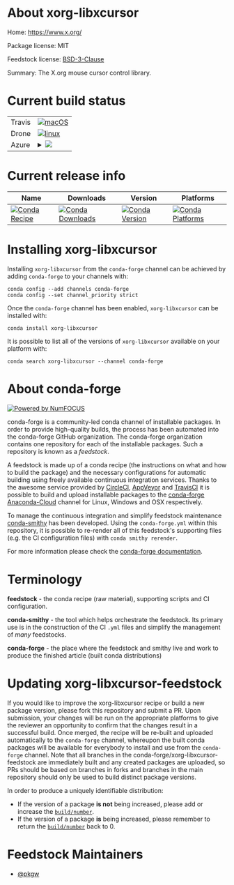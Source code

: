 About xorg-libxcursor
=====================

Home: https://www.x.org/

Package license: MIT

Feedstock license: [BSD-3-Clause](https://github.com/conda-forge/xorg-libxcursor-feedstock/blob/master/LICENSE.txt)

Summary: The X.org mouse cursor control library.

Current build status
====================


<table><tr>
    <td>Travis</td>
    <td>
      <a href="https://travis-ci.com/conda-forge/xorg-libxcursor-feedstock">
        <img alt="macOS" src="https://img.shields.io/travis/com/conda-forge/xorg-libxcursor-feedstock/master.svg?label=macOS">
      </a>
    </td>
  </tr><tr>
    <td>Drone</td>
    <td>
      <a href="https://cloud.drone.io/conda-forge/xorg-libxcursor-feedstock">
        <img alt="linux" src="https://img.shields.io/drone/build/conda-forge/xorg-libxcursor-feedstock/master.svg?label=Linux">
      </a>
    </td>
  </tr>
    
  <tr>
    <td>Azure</td>
    <td>
      <details>
        <summary>
          <a href="https://dev.azure.com/conda-forge/feedstock-builds/_build/latest?definitionId=2185&branchName=master">
            <img src="https://dev.azure.com/conda-forge/feedstock-builds/_apis/build/status/xorg-libxcursor-feedstock?branchName=master">
          </a>
        </summary>
        <table>
          <thead><tr><th>Variant</th><th>Status</th></tr></thead>
          <tbody><tr>
              <td>linux_64</td>
              <td>
                <a href="https://dev.azure.com/conda-forge/feedstock-builds/_build/latest?definitionId=2185&branchName=master">
                  <img src="https://dev.azure.com/conda-forge/feedstock-builds/_apis/build/status/xorg-libxcursor-feedstock?branchName=master&jobName=linux&configuration=linux_64_" alt="variant">
                </a>
              </td>
            </tr><tr>
              <td>linux_aarch64</td>
              <td>
                <a href="https://dev.azure.com/conda-forge/feedstock-builds/_build/latest?definitionId=2185&branchName=master">
                  <img src="https://dev.azure.com/conda-forge/feedstock-builds/_apis/build/status/xorg-libxcursor-feedstock?branchName=master&jobName=linux&configuration=linux_aarch64_" alt="variant">
                </a>
              </td>
            </tr><tr>
              <td>linux_ppc64le</td>
              <td>
                <a href="https://dev.azure.com/conda-forge/feedstock-builds/_build/latest?definitionId=2185&branchName=master">
                  <img src="https://dev.azure.com/conda-forge/feedstock-builds/_apis/build/status/xorg-libxcursor-feedstock?branchName=master&jobName=linux&configuration=linux_ppc64le_" alt="variant">
                </a>
              </td>
            </tr><tr>
              <td>osx_64</td>
              <td>
                <a href="https://dev.azure.com/conda-forge/feedstock-builds/_build/latest?definitionId=2185&branchName=master">
                  <img src="https://dev.azure.com/conda-forge/feedstock-builds/_apis/build/status/xorg-libxcursor-feedstock?branchName=master&jobName=osx&configuration=osx_64_" alt="variant">
                </a>
              </td>
            </tr><tr>
              <td>osx_arm64</td>
              <td>
                <a href="https://dev.azure.com/conda-forge/feedstock-builds/_build/latest?definitionId=2185&branchName=master">
                  <img src="https://dev.azure.com/conda-forge/feedstock-builds/_apis/build/status/xorg-libxcursor-feedstock?branchName=master&jobName=osx&configuration=osx_arm64_" alt="variant">
                </a>
              </td>
            </tr><tr>
              <td>win_64</td>
              <td>
                <a href="https://dev.azure.com/conda-forge/feedstock-builds/_build/latest?definitionId=2185&branchName=master">
                  <img src="https://dev.azure.com/conda-forge/feedstock-builds/_apis/build/status/xorg-libxcursor-feedstock?branchName=master&jobName=win&configuration=win_64_" alt="variant">
                </a>
              </td>
            </tr>
          </tbody>
        </table>
      </details>
    </td>
  </tr>
</table>

Current release info
====================

| Name | Downloads | Version | Platforms |
| --- | --- | --- | --- |
| [![Conda Recipe](https://img.shields.io/badge/recipe-xorg--libxcursor-green.svg)](https://anaconda.org/conda-forge/xorg-libxcursor) | [![Conda Downloads](https://img.shields.io/conda/dn/conda-forge/xorg-libxcursor.svg)](https://anaconda.org/conda-forge/xorg-libxcursor) | [![Conda Version](https://img.shields.io/conda/vn/conda-forge/xorg-libxcursor.svg)](https://anaconda.org/conda-forge/xorg-libxcursor) | [![Conda Platforms](https://img.shields.io/conda/pn/conda-forge/xorg-libxcursor.svg)](https://anaconda.org/conda-forge/xorg-libxcursor) |

Installing xorg-libxcursor
==========================

Installing `xorg-libxcursor` from the `conda-forge` channel can be achieved by adding `conda-forge` to your channels with:

```
conda config --add channels conda-forge
conda config --set channel_priority strict
```

Once the `conda-forge` channel has been enabled, `xorg-libxcursor` can be installed with:

```
conda install xorg-libxcursor
```

It is possible to list all of the versions of `xorg-libxcursor` available on your platform with:

```
conda search xorg-libxcursor --channel conda-forge
```


About conda-forge
=================

[![Powered by NumFOCUS](https://img.shields.io/badge/powered%20by-NumFOCUS-orange.svg?style=flat&colorA=E1523D&colorB=007D8A)](http://numfocus.org)

conda-forge is a community-led conda channel of installable packages.
In order to provide high-quality builds, the process has been automated into the
conda-forge GitHub organization. The conda-forge organization contains one repository
for each of the installable packages. Such a repository is known as a *feedstock*.

A feedstock is made up of a conda recipe (the instructions on what and how to build
the package) and the necessary configurations for automatic building using freely
available continuous integration services. Thanks to the awesome service provided by
[CircleCI](https://circleci.com/), [AppVeyor](https://www.appveyor.com/)
and [TravisCI](https://travis-ci.com/) it is possible to build and upload installable
packages to the [conda-forge](https://anaconda.org/conda-forge)
[Anaconda-Cloud](https://anaconda.org/) channel for Linux, Windows and OSX respectively.

To manage the continuous integration and simplify feedstock maintenance
[conda-smithy](https://github.com/conda-forge/conda-smithy) has been developed.
Using the ``conda-forge.yml`` within this repository, it is possible to re-render all of
this feedstock's supporting files (e.g. the CI configuration files) with ``conda smithy rerender``.

For more information please check the [conda-forge documentation](https://conda-forge.org/docs/).

Terminology
===========

**feedstock** - the conda recipe (raw material), supporting scripts and CI configuration.

**conda-smithy** - the tool which helps orchestrate the feedstock.
                   Its primary use is in the construction of the CI ``.yml`` files
                   and simplify the management of *many* feedstocks.

**conda-forge** - the place where the feedstock and smithy live and work to
                  produce the finished article (built conda distributions)


Updating xorg-libxcursor-feedstock
==================================

If you would like to improve the xorg-libxcursor recipe or build a new
package version, please fork this repository and submit a PR. Upon submission,
your changes will be run on the appropriate platforms to give the reviewer an
opportunity to confirm that the changes result in a successful build. Once
merged, the recipe will be re-built and uploaded automatically to the
`conda-forge` channel, whereupon the built conda packages will be available for
everybody to install and use from the `conda-forge` channel.
Note that all branches in the conda-forge/xorg-libxcursor-feedstock are
immediately built and any created packages are uploaded, so PRs should be based
on branches in forks and branches in the main repository should only be used to
build distinct package versions.

In order to produce a uniquely identifiable distribution:
 * If the version of a package **is not** being increased, please add or increase
   the [``build/number``](https://docs.conda.io/projects/conda-build/en/latest/resources/define-metadata.html#build-number-and-string).
 * If the version of a package **is** being increased, please remember to return
   the [``build/number``](https://docs.conda.io/projects/conda-build/en/latest/resources/define-metadata.html#build-number-and-string)
   back to 0.

Feedstock Maintainers
=====================

* [@pkgw](https://github.com/pkgw/)

